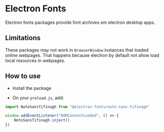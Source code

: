 # Electron Fonts

Electron fonts packages provide font archives em electron desktop apps.

## Limitations

These packages may not work in `BrowserWindow` instances that loaded online webpages. That happens because electron by default not allow load local resources in webpages.

## How to use

* Install the package

* On your `preload.js`, add:

```ts
import NotoSansTifinagh from "@electron-fonts/noto-sans-tifinagh"

window.addEventListener("DOMContentLoaded", () => {
    NotoSansTifinagh.inject()
})
```
